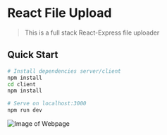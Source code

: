 # React File Upload

> This is a full stack React-Express file uploader 

## Quick Start

```bash
# Install dependencies server/client
npm install
cd client
npm install

# Serve on localhost:3000
npm run dev
```
<!-- Images -->
![Image of Webpage](https://github.com/Akumar111/React-file-upload/tree/main/node_modules/images/React-file-upload-image.jpeg)
